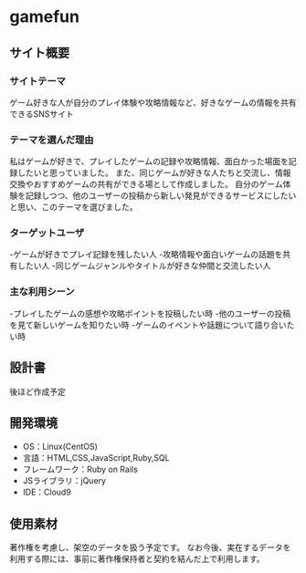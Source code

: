 # gamefun

## サイト概要
### サイトテーマ
ゲーム好きな人が自分のプレイ体験や攻略情報など、好きなゲームの情報を共有できるSNSサイト

### テーマを選んだ理由
私はゲームが好きで、プレイしたゲームの記録や攻略情報、面白かった場面を記録したいと思っていました。
また、同じゲームが好きな人たちと交流し、情報交換やおすすめゲームの共有ができる場として作成しました。
自分のゲーム体験を記録しつつ、他のユーザーの投稿から新しい発見ができるサービスにしたいと思い、このテーマを選びました。

### ターゲットユーザ
-ゲームが好きでプレイ記録を残したい人
-攻略情報や面白いゲームの話題を共有したい人
-同じゲームジャンルやタイトルが好きな仲間と交流したい人
​
### 主な利用シーン
-プレイしたゲームの感想や攻略ポイントを投稿したい時
-他のユーザーの投稿を見て新しいゲームを知りたい時
-ゲームのイベントや話題について語り合いたい時
​
## 設計書
後ほど作成予定
​
## 開発環境
- OS：Linux(CentOS)
- 言語：HTML,CSS,JavaScript,Ruby,SQL
- フレームワーク：Ruby on Rails
- JSライブラリ：jQuery
- IDE：Cloud9
​
## 使用素材
著作権を考慮し、架空のデータを扱う予定です。
なお今後、実在するデータを利用する際には、事前に著作権保持者と契約を結んだ上で利用します。

